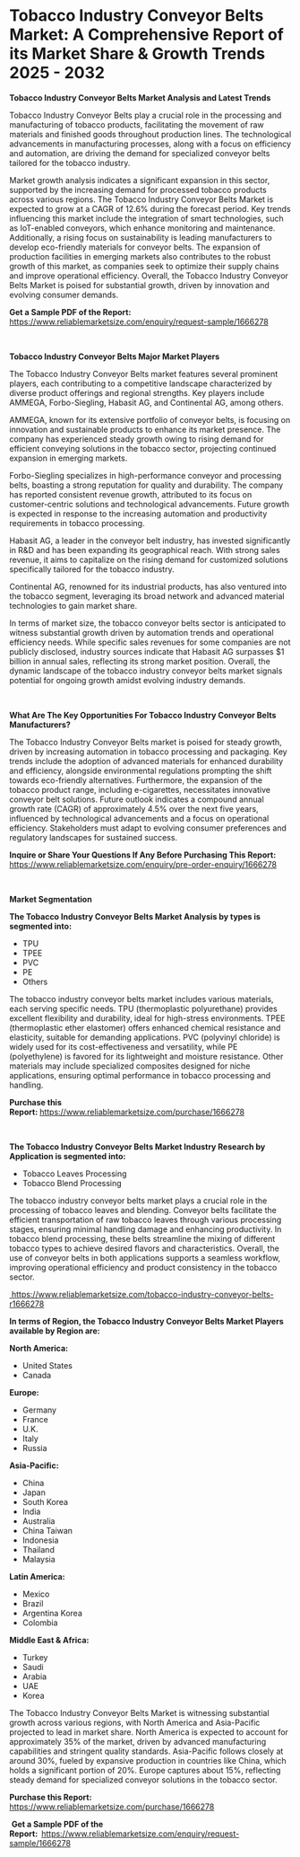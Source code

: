 <p><h1>Tobacco Industry Conveyor Belts Market: A Comprehensive Report of its Market Share & Growth Trends 2025 - 2032</h1></p><p><strong>Tobacco Industry Conveyor Belts Market Analysis and Latest Trends</strong></p>
<p><p>Tobacco Industry Conveyor Belts play a crucial role in the processing and manufacturing of tobacco products, facilitating the movement of raw materials and finished goods throughout production lines. The technological advancements in manufacturing processes, along with a focus on efficiency and automation, are driving the demand for specialized conveyor belts tailored for the tobacco industry.</p><p>Market growth analysis indicates a significant expansion in this sector, supported by the increasing demand for processed tobacco products across various regions. The Tobacco Industry Conveyor Belts Market is expected to grow at a CAGR of 12.6% during the forecast period. Key trends influencing this market include the integration of smart technologies, such as IoT-enabled conveyors, which enhance monitoring and maintenance. Additionally, a rising focus on sustainability is leading manufacturers to develop eco-friendly materials for conveyor belts. The expansion of production facilities in emerging markets also contributes to the robust growth of this market, as companies seek to optimize their supply chains and improve operational efficiency. Overall, the Tobacco Industry Conveyor Belts Market is poised for substantial growth, driven by innovation and evolving consumer demands.</p></p>
<p><strong>Get a Sample PDF of the Report:&nbsp;</strong> <a href="https://www.reliablemarketsize.com/enquiry/request-sample/1666278?utm_campaign=3515&utm_medium=2&utm_source=Github&utm_content=ia&utm_term=16042025&utm_id=tobacco-industry-conveyor-belts">https://www.reliablemarketsize.com/enquiry/request-sample/1666278</a></p>
<p>&nbsp;</p>
<p><strong>Tobacco Industry Conveyor Belts Major Market Players</strong></p>
<p><p>The Tobacco Industry Conveyor Belts market features several prominent players, each contributing to a competitive landscape characterized by diverse product offerings and regional strengths. Key players include AMMEGA, Forbo-Siegling, Habasit AG, and Continental AG, among others.</p><p>AMMEGA, known for its extensive portfolio of conveyor belts, is focusing on innovation and sustainable products to enhance its market presence. The company has experienced steady growth owing to rising demand for efficient conveying solutions in the tobacco sector, projecting continued expansion in emerging markets.</p><p>Forbo-Siegling specializes in high-performance conveyor and processing belts, boasting a strong reputation for quality and durability. The company has reported consistent revenue growth, attributed to its focus on customer-centric solutions and technological advancements. Future growth is expected in response to the increasing automation and productivity requirements in tobacco processing.</p><p>Habasit AG, a leader in the conveyor belt industry, has invested significantly in R&D and has been expanding its geographical reach. With strong sales revenue, it aims to capitalize on the rising demand for customized solutions specifically tailored for the tobacco industry.</p><p>Continental AG, renowned for its industrial products, has also ventured into the tobacco segment, leveraging its broad network and advanced material technologies to gain market share.</p><p>In terms of market size, the tobacco conveyor belts sector is anticipated to witness substantial growth driven by automation trends and operational efficiency needs. While specific sales revenues for some companies are not publicly disclosed, industry sources indicate that Habasit AG surpasses $1 billion in annual sales, reflecting its strong market position. Overall, the dynamic landscape of the tobacco industry conveyor belts market signals potential for ongoing growth amidst evolving industry demands.</p></p>
<p>&nbsp;</p>
<p><strong>What Are The Key Opportunities For Tobacco Industry Conveyor Belts Manufacturers?</strong></p>
<p><p>The Tobacco Industry Conveyor Belts market is poised for steady growth, driven by increasing automation in tobacco processing and packaging. Key trends include the adoption of advanced materials for enhanced durability and efficiency, alongside environmental regulations prompting the shift towards eco-friendly alternatives. Furthermore, the expansion of the tobacco product range, including e-cigarettes, necessitates innovative conveyor belt solutions. Future outlook indicates a compound annual growth rate (CAGR) of approximately 4.5% over the next five years, influenced by technological advancements and a focus on operational efficiency. Stakeholders must adapt to evolving consumer preferences and regulatory landscapes for sustained success.</p></p>
<p><strong>Inquire or Share Your Questions If Any Before Purchasing This Report:</strong> <a href="https://www.reliablemarketsize.com/enquiry/pre-order-enquiry/1666278?utm_campaign=3515&utm_medium=2&utm_source=Github&utm_content=ia&utm_term=16042025&utm_id=tobacco-industry-conveyor-belts">https://www.reliablemarketsize.com/enquiry/pre-order-enquiry/1666278</a></p>
<p>&nbsp;</p>
<p><strong>Market Segmentation</strong></p>
<p><strong>The Tobacco Industry Conveyor Belts Market Analysis by types is segmented into:</strong></p>
<p><ul><li>TPU</li><li>TPEE</li><li>PVC</li><li>PE</li><li>Others</li></ul></p>
<p><p>The tobacco industry conveyor belts market includes various materials, each serving specific needs. TPU (thermoplastic polyurethane) provides excellent flexibility and durability, ideal for high-stress environments. TPEE (thermoplastic ether elastomer) offers enhanced chemical resistance and elasticity, suitable for demanding applications. PVC (polyvinyl chloride) is widely used for its cost-effectiveness and versatility, while PE (polyethylene) is favored for its lightweight and moisture resistance. Other materials may include specialized composites designed for niche applications, ensuring optimal performance in tobacco processing and handling.</p></p>
<p><strong>Purchase this Report:&nbsp;</strong><a href="https://www.reliablemarketsize.com/purchase/1666278?utm_campaign=3515&utm_medium=2&utm_source=Github&utm_content=ia&utm_term=16042025&utm_id=tobacco-industry-conveyor-belts">https://www.reliablemarketsize.com/purchase/1666278</a></p>
<p>&nbsp;</p>
<p><strong>The Tobacco Industry Conveyor Belts Market Industry Research by Application is segmented into:</strong></p>
<p><ul><li>Tobacco Leaves Processing</li><li>Tobacco Blend Processing</li></ul></p>
<p><p>The tobacco industry conveyor belts market plays a crucial role in the processing of tobacco leaves and blending. Conveyor belts facilitate the efficient transportation of raw tobacco leaves through various processing stages, ensuring minimal handling damage and enhancing productivity. In tobacco blend processing, these belts streamline the mixing of different tobacco types to achieve desired flavors and characteristics. Overall, the use of conveyor belts in both applications supports a seamless workflow, improving operational efficiency and product consistency in the tobacco sector.</p></p>
<p><a href="https://www.reliablemarketsize.com/tobacco-industry-conveyor-belts-r1666278?utm_campaign=3515&utm_medium=2&utm_source=Github&utm_content=ia&utm_term=16042025&utm_id=tobacco-industry-conveyor-belts">&nbsp;https://www.reliablemarketsize.com/tobacco-industry-conveyor-belts-r1666278</a></p>
<p><strong>In terms of Region, the Tobacco Industry Conveyor Belts Market Players available by Region are:</strong></p>
<p>
    <p> <strong> North America: </strong>
        <ul>
            <li>United States</li>
            <li>Canada</li>
        </ul>
        </p> 
    <p> <strong> Europe: </strong>
        <ul>
            <li>Germany</li>
            <li>France</li>
            <li>U.K.</li>
            <li>Italy</li>
            <li>Russia</li>
        </ul>
        </p> 
    <p> <strong> Asia-Pacific: </strong>
        <ul>
            <li>China</li>
            <li>Japan</li>
            <li>South Korea</li>
            <li>India</li>
            <li>Australia</li>
            <li>China Taiwan</li>
            <li>Indonesia</li>
            <li>Thailand</li>
            <li>Malaysia</li>
        </ul>
        </p> 
    <p> <strong> Latin America: </strong>
        <ul>
            <li>Mexico</li>
            <li>Brazil</li>
            <li>Argentina Korea</li>
            <li>Colombia</li>
        </ul>
        </p> 
    <p> <strong> Middle East & Africa: </strong>
        <ul>
            <li>Turkey</li>
            <li>Saudi</li>
            <li>Arabia</li>
            <li>UAE</li>
            <li>Korea</li>
        </ul>
    </p>
    </p>
<p><p>The Tobacco Industry Conveyor Belts Market is witnessing substantial growth across various regions, with North America and Asia-Pacific projected to lead in market share. North America is expected to account for approximately 35% of the market, driven by advanced manufacturing capabilities and stringent quality standards. Asia-Pacific follows closely at around 30%, fueled by expansive production in countries like China, which holds a significant portion of 20%. Europe captures about 15%, reflecting steady demand for specialized conveyor solutions in the tobacco sector.</p></p>
<p><strong>Purchase this Report: </strong><a href="https://www.reliablemarketsize.com/purchase/1666278?utm_campaign=3515&utm_medium=2&utm_source=Github&utm_content=ia&utm_term=16042025&utm_id=tobacco-industry-conveyor-belts">https://www.reliablemarketsize.com/purchase/1666278</a></p>
<p>&nbsp;<strong>Get a Sample PDF of the Report:&nbsp;&nbsp;</strong><a href="https://www.reliablemarketsize.com/enquiry/request-sample/1666278?utm_campaign=3515&utm_medium=2&utm_source=Github&utm_content=ia&utm_term=16042025&utm_id=tobacco-industry-conveyor-belts">https://www.reliablemarketsize.com/enquiry/request-sample/1666278</a></p>
<p><strong></strong></p>
<p><p></p><p></p><p></p></p>